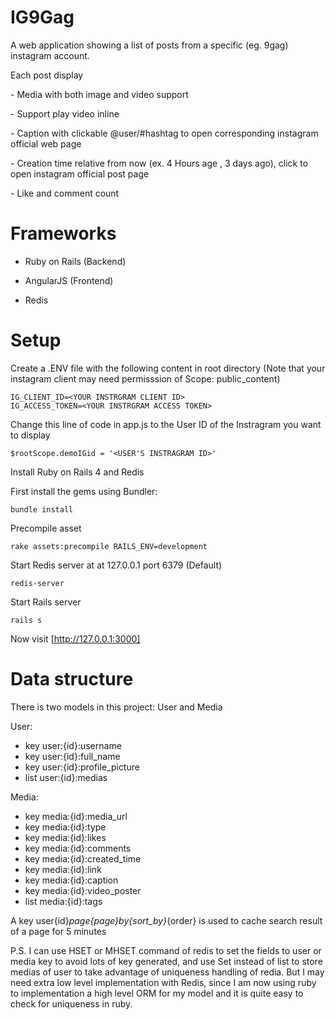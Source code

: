 IG9Gag
======

A web application showing a list of posts from a specific (eg. 9gag) instagram account. 

Each post display

­­- Media with both image and video support

­­- Support play video inline

­­- Caption with clickable @user/#hashtag to open corresponding instagram official web page

­­- Creation time relative from now (ex. 4 Hours age , 3 days ago), click to open instagram official post page

­­- Like and comment count

Frameworks
==========

- Ruby on Rails (Backend)

- AngularJS (Frontend)

- Redis

Setup
=====

Create a .ENV file with the following content in root directory (Note that your instagram client may need permisssion of Scope: public_content)

    IG_CLIENT_ID=<YOUR INSTRGRAM CLIENT ID>
    IG_ACCESS_TOKEN=<YOUR INSTRGRAM ACCESS TOKEN>

Change this line of code in app.js to the User ID of the Instragram you want to display 

    $rootScope.demoIGid = '<USER'S INSTRAGRAM ID>'

Install Ruby on Rails 4 and Redis

First install the gems using Bundler:

    bundle install

Precompile asset

    rake assets:precompile RAILS_ENV=development

Start Redis server at at 127.0.0.1 port 6379 (Default)

    redis-server

Start Rails server

    rails s

Now visit [http://127.0.0.1:3000]

Data structure
==============

There is two models in this project: User and Media

User:

- key user:{id}:username
- key user:{id}:full_name
- key user:{id}:profile_picture
- list user:{id}:medias

Media:

- key media:{id}:media_url
- key media:{id}:type
- key media:{id}:likes
- key media:{id}:comments
- key media:{id}:created_time
- key media:{id}:link
- key media:{id}:caption
- key media:{id}:video_poster
- list media:{id}:tags

A key user{id}_page{page}_by_{sort_by}_{order} is used to cache search result of a page for 5 minutes

P.S. I can use HSET or MHSET command of redis to set the fields to user or media key to avoid lots of key generated, and use Set instead of list to store medias of user to take advantage of uniqueness handling of redia. But I may need extra low level implementation with Redis, since I am now using ruby to implementation a high level ORM for my model and it is quite easy to check for uniqueness in ruby.